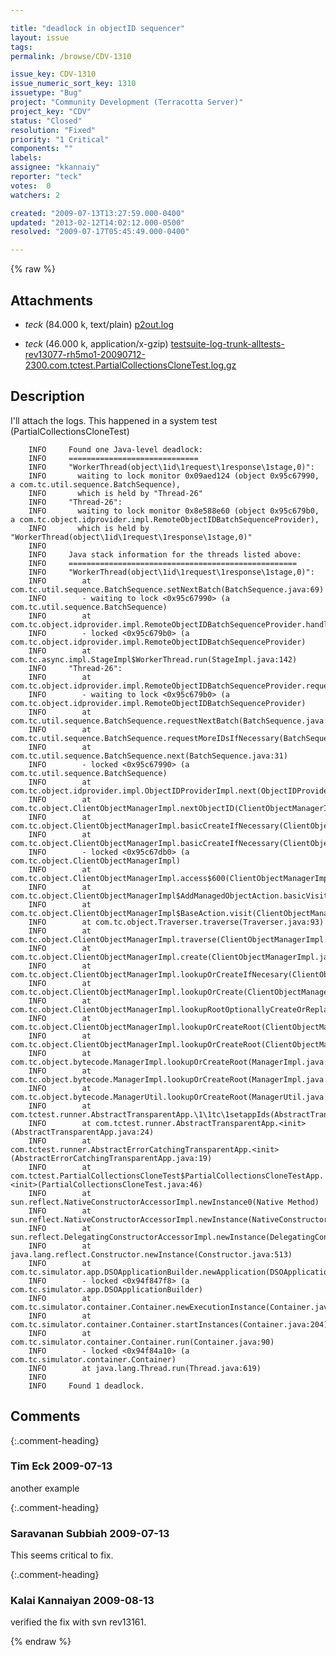 ```yaml
---

title: "deadlock in objectID sequencer"
layout: issue
tags: 
permalink: /browse/CDV-1310

issue_key: CDV-1310
issue_numeric_sort_key: 1310
issuetype: "Bug"
project: "Community Development (Terracotta Server)"
project_key: "CDV"
status: "Closed"
resolution: "Fixed"
priority: "1 Critical"
components: ""
labels: 
assignee: "kkannaiy"
reporter: "teck"
votes:  0
watchers: 2

created: "2009-07-13T13:27:59.000-0400"
updated: "2013-02-12T14:02:12.000-0500"
resolved: "2009-07-17T05:45:49.000-0400"

---
```




{% raw %}


## Attachments
  
* <em>teck</em> (84.000 k, text/plain) [p2out.log](/attachments/CDV/CDV-1310/p2out.log)
  
* <em>teck</em> (46.000 k, application/x-gzip) [testsuite-log-trunk-alltests-rev13077-rh5mo1-20090712-2300.com.tctest.PartialCollectionsCloneTest.log.gz](/attachments/CDV/CDV-1310/testsuite-log-trunk-alltests-rev13077-rh5mo1-20090712-2300.com.tctest.PartialCollectionsCloneTest.log.gz)
  



## Description

<div markdown="1" class="description">

I'll attach the logs. This happened in a system test (PartialCollectionsCloneTest)


        INFO     Found one Java-level deadlock:
        INFO     =============================
        INFO     "WorkerThread(object\1id\1request\1response\1stage,0)":
        INFO       waiting to lock monitor 0x09aed124 (object 0x95c67990, a com.tc.util.sequence.BatchSequence),
        INFO       which is held by "Thread-26"
        INFO     "Thread-26":
        INFO       waiting to lock monitor 0x8e588e60 (object 0x95c679b0, a com.tc.object.idprovider.impl.RemoteObjectIDBatchSequenceProvider),
        INFO       which is held by "WorkerThread(object\1id\1request\1response\1stage,0)"
        INFO
        INFO     Java stack information for the threads listed above:
        INFO     ===================================================
        INFO     "WorkerThread(object\1id\1request\1response\1stage,0)":
        INFO     	at com.tc.util.sequence.BatchSequence.setNextBatch(BatchSequence.java:69)
        INFO     	- waiting to lock <0x95c67990> (a com.tc.util.sequence.BatchSequence)
        INFO     	at com.tc.object.idprovider.impl.RemoteObjectIDBatchSequenceProvider.handleEvent(RemoteObjectIDBatchSequenceProvider.java:40)
        INFO     	- locked <0x95c679b0> (a com.tc.object.idprovider.impl.RemoteObjectIDBatchSequenceProvider)
        INFO     	at com.tc.async.impl.StageImpl$WorkerThread.run(StageImpl.java:142)
        INFO     "Thread-26":
        INFO     	at com.tc.object.idprovider.impl.RemoteObjectIDBatchSequenceProvider.requestBatch(RemoteObjectIDBatchSequenceProvider.java:32)
        INFO     	- waiting to lock <0x95c679b0> (a com.tc.object.idprovider.impl.RemoteObjectIDBatchSequenceProvider)
        INFO     	at com.tc.util.sequence.BatchSequence.requestNextBatch(BatchSequence.java:64)
        INFO     	at com.tc.util.sequence.BatchSequence.requestMoreIDsIfNecessary(BatchSequence.java:44)
        INFO     	at com.tc.util.sequence.BatchSequence.next(BatchSequence.java:31)
        INFO     	- locked <0x95c67990> (a com.tc.util.sequence.BatchSequence)
        INFO     	at com.tc.object.idprovider.impl.ObjectIDProviderImpl.next(ObjectIDProviderImpl.java:21)
        INFO     	at com.tc.object.ClientObjectManagerImpl.nextObjectID(ClientObjectManagerImpl.java:1140)
        INFO     	at com.tc.object.ClientObjectManagerImpl.basicCreateIfNecessary(ClientObjectManagerImpl.java:1084)
        INFO     	at com.tc.object.ClientObjectManagerImpl.basicCreateIfNecessary(ClientObjectManagerImpl.java:1099)
        INFO     	- locked <0x95c67db0> (a com.tc.object.ClientObjectManagerImpl)
        INFO     	at com.tc.object.ClientObjectManagerImpl.access$600(ClientObjectManagerImpl.java:79)
        INFO     	at com.tc.object.ClientObjectManagerImpl$AddManagedObjectAction.basicVisit(ClientObjectManagerImpl.java:1047)
        INFO     	at com.tc.object.ClientObjectManagerImpl$BaseAction.visit(ClientObjectManagerImpl.java:1033)
        INFO     	at com.tc.object.Traverser.traverse(Traverser.java:93)
        INFO     	at com.tc.object.ClientObjectManagerImpl.traverse(ClientObjectManagerImpl.java:950)
        INFO     	at com.tc.object.ClientObjectManagerImpl.create(ClientObjectManagerImpl.java:296)
        INFO     	at com.tc.object.ClientObjectManagerImpl.lookupOrCreateIfNecesary(ClientObjectManagerImpl.java:356)
        INFO     	at com.tc.object.ClientObjectManagerImpl.lookupOrCreate(ClientObjectManagerImpl.java:334)
        INFO     	at com.tc.object.ClientObjectManagerImpl.lookupRootOptionallyCreateOrReplace(ClientObjectManagerImpl.java:875)
        INFO     	at com.tc.object.ClientObjectManagerImpl.lookupOrCreateRoot(ClientObjectManagerImpl.java:664)
        INFO     	at com.tc.object.ClientObjectManagerImpl.lookupOrCreateRoot(ClientObjectManagerImpl.java:647)
        INFO     	at com.tc.object.bytecode.ManagerImpl.lookupOrCreateRoot(ManagerImpl.java:332)
        INFO     	at com.tc.object.bytecode.ManagerImpl.lookupOrCreateRoot(ManagerImpl.java:311)
        INFO     	at com.tc.object.bytecode.ManagerUtil.lookupOrCreateRoot(ManagerUtil.java:92)
        INFO     	at com.tctest.runner.AbstractTransparentApp.\1\1tc\1setappIds(AbstractTransparentApp.java)
        INFO     	at com.tctest.runner.AbstractTransparentApp.<init>(AbstractTransparentApp.java:24)
        INFO     	at com.tctest.runner.AbstractErrorCatchingTransparentApp.<init>(AbstractErrorCatchingTransparentApp.java:19)
        INFO     	at com.tctest.PartialCollectionsCloneTest$PartialCollectionsCloneTestApp.<init>(PartialCollectionsCloneTest.java:46)
        INFO     	at sun.reflect.NativeConstructorAccessorImpl.newInstance0(Native Method)
        INFO     	at sun.reflect.NativeConstructorAccessorImpl.newInstance(NativeConstructorAccessorImpl.java:39)
        INFO     	at sun.reflect.DelegatingConstructorAccessorImpl.newInstance(DelegatingConstructorAccessorImpl.java:27)
        INFO     	at java.lang.reflect.Constructor.newInstance(Constructor.java:513)
        INFO     	at com.tc.simulator.app.DSOApplicationBuilder.newApplication(DSOApplicationBuilder.java:73)
        INFO     	- locked <0x94f847f8> (a com.tc.simulator.app.DSOApplicationBuilder)
        INFO     	at com.tc.simulator.container.Container.newExecutionInstance(Container.java:190)
        INFO     	at com.tc.simulator.container.Container.startInstances(Container.java:204)
        INFO     	at com.tc.simulator.container.Container.run(Container.java:90)
        INFO     	- locked <0x94f84a10> (a com.tc.simulator.container.Container)
        INFO     	at java.lang.Thread.run(Thread.java:619)
        INFO
        INFO     Found 1 deadlock.
        

</div>

## Comments


{:.comment-heading}
### **Tim Eck** <span class="date">2009-07-13</span>

<div markdown="1" class="comment">

another example

</div>


{:.comment-heading}
### **Saravanan Subbiah** <span class="date">2009-07-13</span>

<div markdown="1" class="comment">

This seems critical to fix.

</div>


{:.comment-heading}
### **Kalai Kannaiyan** <span class="date">2009-08-13</span>

<div markdown="1" class="comment">

verified the fix with svn rev13161.

</div>



{% endraw %}
